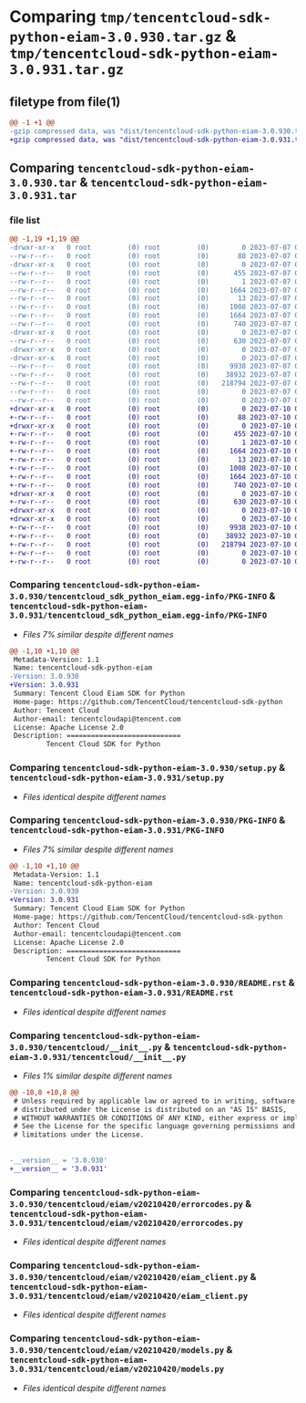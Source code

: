 # Comparing `tmp/tencentcloud-sdk-python-eiam-3.0.930.tar.gz` & `tmp/tencentcloud-sdk-python-eiam-3.0.931.tar.gz`

## filetype from file(1)

```diff
@@ -1 +1 @@
-gzip compressed data, was "dist/tencentcloud-sdk-python-eiam-3.0.930.tar", last modified: Fri Jul  7 00:23:30 2023, max compression
+gzip compressed data, was "dist/tencentcloud-sdk-python-eiam-3.0.931.tar", last modified: Mon Jul 10 00:40:12 2023, max compression
```

## Comparing `tencentcloud-sdk-python-eiam-3.0.930.tar` & `tencentcloud-sdk-python-eiam-3.0.931.tar`

### file list

```diff
@@ -1,19 +1,19 @@
-drwxr-xr-x   0 root         (0) root         (0)        0 2023-07-07 00:23:30.000000 tencentcloud-sdk-python-eiam-3.0.930/
--rw-r--r--   0 root         (0) root         (0)       88 2023-07-07 00:23:30.000000 tencentcloud-sdk-python-eiam-3.0.930/setup.cfg
-drwxr-xr-x   0 root         (0) root         (0)        0 2023-07-07 00:23:30.000000 tencentcloud-sdk-python-eiam-3.0.930/tencentcloud_sdk_python_eiam.egg-info/
--rw-r--r--   0 root         (0) root         (0)      455 2023-07-07 00:23:30.000000 tencentcloud-sdk-python-eiam-3.0.930/tencentcloud_sdk_python_eiam.egg-info/SOURCES.txt
--rw-r--r--   0 root         (0) root         (0)        1 2023-07-07 00:23:30.000000 tencentcloud-sdk-python-eiam-3.0.930/tencentcloud_sdk_python_eiam.egg-info/dependency_links.txt
--rw-r--r--   0 root         (0) root         (0)     1664 2023-07-07 00:23:30.000000 tencentcloud-sdk-python-eiam-3.0.930/tencentcloud_sdk_python_eiam.egg-info/PKG-INFO
--rw-r--r--   0 root         (0) root         (0)       13 2023-07-07 00:23:30.000000 tencentcloud-sdk-python-eiam-3.0.930/tencentcloud_sdk_python_eiam.egg-info/top_level.txt
--rw-r--r--   0 root         (0) root         (0)     1008 2023-07-07 00:23:30.000000 tencentcloud-sdk-python-eiam-3.0.930/setup.py
--rw-r--r--   0 root         (0) root         (0)     1664 2023-07-07 00:23:30.000000 tencentcloud-sdk-python-eiam-3.0.930/PKG-INFO
--rw-r--r--   0 root         (0) root         (0)      740 2023-07-07 00:23:30.000000 tencentcloud-sdk-python-eiam-3.0.930/README.rst
-drwxr-xr-x   0 root         (0) root         (0)        0 2023-07-07 00:23:30.000000 tencentcloud-sdk-python-eiam-3.0.930/tencentcloud/
--rw-r--r--   0 root         (0) root         (0)      630 2023-07-07 00:23:30.000000 tencentcloud-sdk-python-eiam-3.0.930/tencentcloud/__init__.py
-drwxr-xr-x   0 root         (0) root         (0)        0 2023-07-07 00:23:30.000000 tencentcloud-sdk-python-eiam-3.0.930/tencentcloud/eiam/
-drwxr-xr-x   0 root         (0) root         (0)        0 2023-07-07 00:23:30.000000 tencentcloud-sdk-python-eiam-3.0.930/tencentcloud/eiam/v20210420/
--rw-r--r--   0 root         (0) root         (0)     9938 2023-07-07 00:23:30.000000 tencentcloud-sdk-python-eiam-3.0.930/tencentcloud/eiam/v20210420/errorcodes.py
--rw-r--r--   0 root         (0) root         (0)    38932 2023-07-07 00:23:30.000000 tencentcloud-sdk-python-eiam-3.0.930/tencentcloud/eiam/v20210420/eiam_client.py
--rw-r--r--   0 root         (0) root         (0)   218794 2023-07-07 00:23:30.000000 tencentcloud-sdk-python-eiam-3.0.930/tencentcloud/eiam/v20210420/models.py
--rw-r--r--   0 root         (0) root         (0)        0 2023-07-07 00:23:30.000000 tencentcloud-sdk-python-eiam-3.0.930/tencentcloud/eiam/v20210420/__init__.py
--rw-r--r--   0 root         (0) root         (0)        0 2023-07-07 00:23:30.000000 tencentcloud-sdk-python-eiam-3.0.930/tencentcloud/eiam/__init__.py
+drwxr-xr-x   0 root         (0) root         (0)        0 2023-07-10 00:40:12.000000 tencentcloud-sdk-python-eiam-3.0.931/
+-rw-r--r--   0 root         (0) root         (0)       88 2023-07-10 00:40:12.000000 tencentcloud-sdk-python-eiam-3.0.931/setup.cfg
+drwxr-xr-x   0 root         (0) root         (0)        0 2023-07-10 00:40:12.000000 tencentcloud-sdk-python-eiam-3.0.931/tencentcloud_sdk_python_eiam.egg-info/
+-rw-r--r--   0 root         (0) root         (0)      455 2023-07-10 00:40:12.000000 tencentcloud-sdk-python-eiam-3.0.931/tencentcloud_sdk_python_eiam.egg-info/SOURCES.txt
+-rw-r--r--   0 root         (0) root         (0)        1 2023-07-10 00:40:12.000000 tencentcloud-sdk-python-eiam-3.0.931/tencentcloud_sdk_python_eiam.egg-info/dependency_links.txt
+-rw-r--r--   0 root         (0) root         (0)     1664 2023-07-10 00:40:12.000000 tencentcloud-sdk-python-eiam-3.0.931/tencentcloud_sdk_python_eiam.egg-info/PKG-INFO
+-rw-r--r--   0 root         (0) root         (0)       13 2023-07-10 00:40:12.000000 tencentcloud-sdk-python-eiam-3.0.931/tencentcloud_sdk_python_eiam.egg-info/top_level.txt
+-rw-r--r--   0 root         (0) root         (0)     1008 2023-07-10 00:40:12.000000 tencentcloud-sdk-python-eiam-3.0.931/setup.py
+-rw-r--r--   0 root         (0) root         (0)     1664 2023-07-10 00:40:12.000000 tencentcloud-sdk-python-eiam-3.0.931/PKG-INFO
+-rw-r--r--   0 root         (0) root         (0)      740 2023-07-10 00:40:12.000000 tencentcloud-sdk-python-eiam-3.0.931/README.rst
+drwxr-xr-x   0 root         (0) root         (0)        0 2023-07-10 00:40:12.000000 tencentcloud-sdk-python-eiam-3.0.931/tencentcloud/
+-rw-r--r--   0 root         (0) root         (0)      630 2023-07-10 00:40:12.000000 tencentcloud-sdk-python-eiam-3.0.931/tencentcloud/__init__.py
+drwxr-xr-x   0 root         (0) root         (0)        0 2023-07-10 00:40:12.000000 tencentcloud-sdk-python-eiam-3.0.931/tencentcloud/eiam/
+drwxr-xr-x   0 root         (0) root         (0)        0 2023-07-10 00:40:12.000000 tencentcloud-sdk-python-eiam-3.0.931/tencentcloud/eiam/v20210420/
+-rw-r--r--   0 root         (0) root         (0)     9938 2023-07-10 00:40:12.000000 tencentcloud-sdk-python-eiam-3.0.931/tencentcloud/eiam/v20210420/errorcodes.py
+-rw-r--r--   0 root         (0) root         (0)    38932 2023-07-10 00:40:12.000000 tencentcloud-sdk-python-eiam-3.0.931/tencentcloud/eiam/v20210420/eiam_client.py
+-rw-r--r--   0 root         (0) root         (0)   218794 2023-07-10 00:40:12.000000 tencentcloud-sdk-python-eiam-3.0.931/tencentcloud/eiam/v20210420/models.py
+-rw-r--r--   0 root         (0) root         (0)        0 2023-07-10 00:40:12.000000 tencentcloud-sdk-python-eiam-3.0.931/tencentcloud/eiam/v20210420/__init__.py
+-rw-r--r--   0 root         (0) root         (0)        0 2023-07-10 00:40:12.000000 tencentcloud-sdk-python-eiam-3.0.931/tencentcloud/eiam/__init__.py
```

### Comparing `tencentcloud-sdk-python-eiam-3.0.930/tencentcloud_sdk_python_eiam.egg-info/PKG-INFO` & `tencentcloud-sdk-python-eiam-3.0.931/tencentcloud_sdk_python_eiam.egg-info/PKG-INFO`

 * *Files 7% similar despite different names*

```diff
@@ -1,10 +1,10 @@
 Metadata-Version: 1.1
 Name: tencentcloud-sdk-python-eiam
-Version: 3.0.930
+Version: 3.0.931
 Summary: Tencent Cloud Eiam SDK for Python
 Home-page: https://github.com/TencentCloud/tencentcloud-sdk-python
 Author: Tencent Cloud
 Author-email: tencentcloudapi@tencent.com
 License: Apache License 2.0
 Description: ============================
         Tencent Cloud SDK for Python
```

### Comparing `tencentcloud-sdk-python-eiam-3.0.930/setup.py` & `tencentcloud-sdk-python-eiam-3.0.931/setup.py`

 * *Files identical despite different names*

### Comparing `tencentcloud-sdk-python-eiam-3.0.930/PKG-INFO` & `tencentcloud-sdk-python-eiam-3.0.931/PKG-INFO`

 * *Files 7% similar despite different names*

```diff
@@ -1,10 +1,10 @@
 Metadata-Version: 1.1
 Name: tencentcloud-sdk-python-eiam
-Version: 3.0.930
+Version: 3.0.931
 Summary: Tencent Cloud Eiam SDK for Python
 Home-page: https://github.com/TencentCloud/tencentcloud-sdk-python
 Author: Tencent Cloud
 Author-email: tencentcloudapi@tencent.com
 License: Apache License 2.0
 Description: ============================
         Tencent Cloud SDK for Python
```

### Comparing `tencentcloud-sdk-python-eiam-3.0.930/README.rst` & `tencentcloud-sdk-python-eiam-3.0.931/README.rst`

 * *Files identical despite different names*

### Comparing `tencentcloud-sdk-python-eiam-3.0.930/tencentcloud/__init__.py` & `tencentcloud-sdk-python-eiam-3.0.931/tencentcloud/__init__.py`

 * *Files 1% similar despite different names*

```diff
@@ -10,8 +10,8 @@
 # Unless required by applicable law or agreed to in writing, software
 # distributed under the License is distributed on an "AS IS" BASIS,
 # WITHOUT WARRANTIES OR CONDITIONS OF ANY KIND, either express or implied.
 # See the License for the specific language governing permissions and
 # limitations under the License.
 
 
-__version__ = '3.0.930'
+__version__ = '3.0.931'
```

### Comparing `tencentcloud-sdk-python-eiam-3.0.930/tencentcloud/eiam/v20210420/errorcodes.py` & `tencentcloud-sdk-python-eiam-3.0.931/tencentcloud/eiam/v20210420/errorcodes.py`

 * *Files identical despite different names*

### Comparing `tencentcloud-sdk-python-eiam-3.0.930/tencentcloud/eiam/v20210420/eiam_client.py` & `tencentcloud-sdk-python-eiam-3.0.931/tencentcloud/eiam/v20210420/eiam_client.py`

 * *Files identical despite different names*

### Comparing `tencentcloud-sdk-python-eiam-3.0.930/tencentcloud/eiam/v20210420/models.py` & `tencentcloud-sdk-python-eiam-3.0.931/tencentcloud/eiam/v20210420/models.py`

 * *Files identical despite different names*

